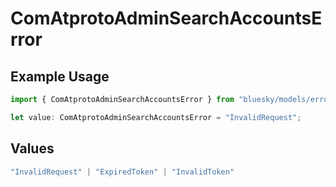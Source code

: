 # ComAtprotoAdminSearchAccountsError

## Example Usage

```typescript
import { ComAtprotoAdminSearchAccountsError } from "bluesky/models/errors";

let value: ComAtprotoAdminSearchAccountsError = "InvalidRequest";
```

## Values

```typescript
"InvalidRequest" | "ExpiredToken" | "InvalidToken"
```